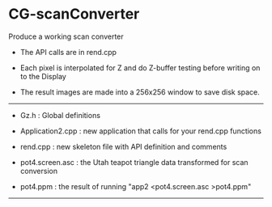 CG-scanConverter
================

Produce a working scan converter

* The API calls are in rend.cpp

* Each pixel is interpolated for Z and do Z-buffer testing before writing on to the Display

* The result images are made into a 256x256 window to save disk space.

-------------------------------------------------------------------------------

- Gz.h : Global definitions 

- Application2.cpp : new application that calls for your rend.cpp functions 

- rend.cpp : new skeleton file with API definition and comments 

- pot4.screen.asc : the Utah teapot triangle data transformed for scan conversion 

- pot4.ppm : the result of running "app2 <pot4.screen.asc >pot4.ppm"  

-------------------------------------------------------------------------------